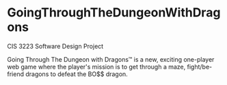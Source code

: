 # GoingThroughTheDungeonWithDragons
CIS 3223 Software Design Project

Going Through The Dungeon with Dragons™ is a new, exciting one-player web game where the player's mission is to get through a maze, fight/be-friend dragons to defeat the BO$$ dragon.
